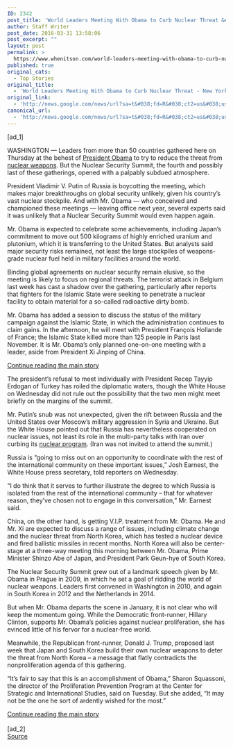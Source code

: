 ```yaml
---
ID: 2342
post_title: 'World Leaders Meeting With Obama to Curb Nuclear Threat &#8211; New York Times'
author: Staff Writer
post_date: 2016-03-31 13:58:06
post_excerpt: ""
layout: post
permalink: >
  https://www.whenitson.com/world-leaders-meeting-with-obama-to-curb-nuclear-threat-new-york-times/
published: true
original_cats:
  - Top Stories
original_title:
  - 'World Leaders Meeting With Obama to Curb Nuclear Threat - New York Times'
original_link:
  - 'http://news.google.com/news/url?sa=t&#038;fd=R&#038;ct2=us&#038;usg=AFQjCNG6lxtI9F9cF0CqkgjYHjpN6AvHGA&#038;clid=c3a7d30bb8a4878e06b80cf16b898331&#038;cid=52779072103597&#038;ei=7Cz9VvCnLI32wAH68pGwBg&#038;url=http://www.nytimes.com/2016/04/01/world/nuclear-security-summit-obama.html'
canonical_url:
  - 'http://news.google.com/news/url?sa=t&#038;fd=R&#038;ct2=us&#038;usg=AFQjCNG6lxtI9F9cF0CqkgjYHjpN6AvHGA&#038;clid=c3a7d30bb8a4878e06b80cf16b898331&#038;cid=52779072103597&#038;ei=7Cz9VvCnLI32wAH68pGwBg&#038;url=http://www.nytimes.com/2016/04/01/world/nuclear-security-summit-obama.html'
---
```

 [ad_1]
<br><div readability="128.8346033169">
        <p class="story-body-text story-content" data-para-count="285" data-total-count="285">WASHINGTON — Leaders from more than 50 countries gathered here on Thursday at the behest of <a href="http://topics.nytimes.com/top/reference/timestopics/people/o/barack_obama/index.html?inline=nyt-per" title="More articles about Barack Obama" class="meta-per">President Obama</a> to try to reduce the threat from <a href="http://topics.nytimes.com/top/news/science/topics/atomic_weapons/index.html?inline=nyt-classifier" title="More articles about nuclear weapons." class="meta-classifier">nuclear weapons</a>. But the Nuclear Security Summit, the fourth and possibly last of these gatherings, opened with a palpably subdued atmosphere.</p><p class="story-body-text story-content" data-para-count="361" data-total-count="646">President Vladimir V. Putin of Russia is boycotting the meeting, which makes major breakthroughs on global security unlikely, given his country’s vast nuclear stockpile. And with Mr. Obama — who conceived and championed these meetings — leaving office next year, several experts said it was unlikely that a Nuclear Security Summit would even happen again.</p><p class="story-body-text story-content" data-para-count="355" data-total-count="1001">Mr. Obama is expected to celebrate some achievements, including Japan’s commitment to move out 500 kilograms of highly enriched uranium and plutonium, which it is transferring to the United States. But analysts said major security risks remained, not least the large stockpiles of weapons-grade nuclear fuel held in military facilities around the world.</p><p class="story-body-text story-content" data-para-count="363" data-total-count="1364">Binding global agreements on nuclear security remain elusive, so the meeting is likely to focus on regional threats. The terrorist attack in Belgium last week has cast a shadow over the gathering, particularly after reports that fighters for the Islamic State were seeking to penetrate a nuclear facility to obtain material for a so-called radioactive dirty bomb.</p><p class="story-body-text story-content" data-para-count="412" data-total-count="1776">Mr. Obama has added a session to discuss the status of the military campaign against the Islamic State, in which the administration continues to claim gains. In the afternoon, he will meet with President François Hollande of France; the Islamic State killed more than 125 people in Paris last November. It is Mr. Obama’s only planned one-on-one meeting with a leader, aside from President Xi Jinping of China.</p><div id="story-ad-1" class="story-ad ad ad-placeholder nocontent robots-nocontent">
    
<a class="visually-hidden skip-to-text-link" href="#story-continues-1">Continue reading the main story</a>
</div>
<p class="story-body-text story-content" data-para-count="261" data-total-count="2037" id="story-continues-1">The president’s refusal to meet individually with President Recep Tayyip Erdogan of Turkey has roiled the diplomatic waters, though the White House on Wednesday did not rule out the possibility that the two men might meet briefly on the margins of the summit.</p><p class="story-body-text story-content" data-para-count="372" data-total-count="2409">Mr. Putin’s snub was not unexpected, given the rift between Russia and the United States over Moscow’s military aggression in Syria and Ukraine. But the White House pointed out that Russia has nevertheless cooperated on nuclear issues, not least its role in the multi-party talks with Iran over curbing its <a href="http://topics.nytimes.com/top/news/international/countriesandterritories/iran/nuclear_program/index.html?inline=nyt-classifier" title="Recent and archival news about Iran's nuclear program." class="meta-classifier">nuclear program</a>. (Iran was not invited to attend the summit.)</p><p class="story-body-text story-content" data-para-count="213" data-total-count="2622">Russia is “going to miss out on an opportunity to coordinate with the rest of the international community on these important issues,” Josh Earnest, the White House press secretary, told reporters on Wednesday.</p><p class="story-body-text story-content" data-para-count="238" data-total-count="2860">“I do think that it serves to further illustrate the degree to which Russia is isolated from the rest of the international community – that for whatever reason, they’ve chosen not to engage in this conversation,” Mr. Earnest said.</p><p class="story-body-text story-content" data-para-count="446" data-total-count="3306">China, on the other hand, is getting V.I.P. treatment from Mr. Obama. He and Mr. Xi are expected to discuss a range of issues, including climate change and the nuclear threat from North Korea, which has tested a nuclear device and fired ballistic missiles in recent months. North Korea will also be center-stage at a three-way meeting this morning between Mr. Obama, Prime Minister Shinzo Abe of Japan, and President Park Geun-hye of South Korea.</p><p class="story-body-text story-content" data-para-count="267" data-total-count="3573">The Nuclear Security Summit grew out of a landmark speech given by Mr. Obama in Prague in 2009, in which he set a goal of ridding the world of nuclear weapons. Leaders first convened in Washington in 2010, and again in South Korea in 2012 and the Netherlands in 2014.</p><p class="story-body-text story-content" data-para-count="276" data-total-count="3849">But when Mr. Obama departs the scene in January, it is not clear who will keep the momentum going. While the Democratic front-runner, Hillary Clinton, supports Mr. Obama’s policies against nuclear proliferation, she has evinced little of his fervor for a nuclear-free world.</p><p class="story-body-text story-content" data-para-count="256" data-total-count="4105">Meanwhile, the Republican front-runner, Donald J. Trump, proposed last week that Japan and South Korea build their own nuclear weapons to deter the threat from North Korea – a message that flatly contradicts the nonproliferation agenda of this gathering.</p><p class="story-body-text story-content" data-para-count="292" data-total-count="4397">“It’s fair to say that this is an accomplishment of Obama,” Sharon Squassoni, the director of the Proliferation Prevention Program at the Center for Strategic and International Studies, said on Tuesday. But she added, “It may not be the one he sort of ardently wished for the most.”</p>        <a class="visually-hidden skip-to-text-link" href="#story-continues-2">Continue reading the main story</a>
    </div>
<br>[ad_2]
<br><a href="http://news.google.com/news/url?sa=t&#038;fd=R&#038;ct2=us&#038;usg=AFQjCNG6lxtI9F9cF0CqkgjYHjpN6AvHGA&#038;clid=c3a7d30bb8a4878e06b80cf16b898331&#038;cid=52779072103597&#038;ei=7Cz9VvCnLI32wAH68pGwBg&#038;url=http://www.nytimes.com/2016/04/01/world/nuclear-security-summit-obama.html">Source </a>
